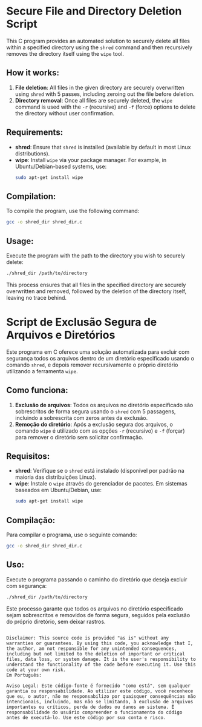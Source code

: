 
# Secure File and Directory Deletion Script

This C program provides an automated solution to securely delete all files within a specified directory using the `shred` command and then
recursively removes the directory itself using the `wipe` tool.

## How it works:
1. **File deletion**: All files in the given directory are securely overwritten using `shred` with 5 passes, including zeroing out the file before deletion.
2. **Directory removal**: Once all files are securely deleted, the `wipe` command is used with the `-r` (recursive) and `-f` (force) options to delete the
directory without user confirmation.

## Requirements:
- **shred**: Ensure that `shred` is installed (available by default in most Linux distributions).
- **wipe**: Install `wipe` via your package manager. For example, in Ubuntu/Debian-based systems, use:
  ```bash
  sudo apt-get install wipe
  ```

## Compilation:
To compile the program, use the following command:
```bash
gcc -o shred_dir shred_dir.c
```

## Usage:
Execute the program with the path to the directory you wish to securely delete:
```bash
./shred_dir /path/to/directory
```

This process ensures that all files in the specified directory are securely overwritten and removed, followed by the deletion of the directory itself, leaving no trace behind.


# Script de Exclusão Segura de Arquivos e Diretórios

Este programa em C oferece uma solução automatizada para excluir com segurança todos os arquivos dentro de um diretório especificado usando o comando `shred`, e depois remover
recursivamente o próprio diretório utilizando a ferramenta `wipe`.

## Como funciona:
1. **Exclusão de arquivos**: Todos os arquivos no diretório especificado são sobrescritos de forma segura usando o `shred` com 5 passagens, incluindo a sobrescrita com zeros antes da exclusão.
2. **Remoção do diretório**: Após a exclusão segura dos arquivos, o comando `wipe` é utilizado com as opções `-r` (recursivo) e `-f` (forçar) para remover o diretório sem solicitar confirmação.

## Requisitos:
- **shred**: Verifique se o `shred` está instalado (disponível por padrão na maioria das distribuições Linux).
- **wipe**: Instale o `wipe` através do gerenciador de pacotes. Em sistemas baseados em Ubuntu/Debian, use:
  ```bash
  sudo apt-get install wipe
  ```

## Compilação:
Para compilar o programa, use o seguinte comando:
```bash
gcc -o shred_dir shred_dir.c
```

## Uso:
Execute o programa passando o caminho do diretório que deseja excluir com segurança:
```bash
./shred_dir /path/to/directory
```
Este processo garante que todos os arquivos no diretório especificado sejam sobrescritos e removidos de forma segura, seguidos pela exclusão do próprio diretório, sem deixar rastros.
```

Disclaimer: This source code is provided "as is" without any warranties or guarantees. By using this code, you acknowledge that I, the author, am not responsible for any unintended consequences, including but not limited to the deletion of important or critical files, data loss, or system damage. It is the user's responsibility to understand the functionality of the code before executing it. Use this code at your own risk.
Em Português:

Aviso Legal: Este código-fonte é fornecido "como está", sem qualquer garantia ou responsabilidade. Ao utilizar este código, você reconhece que eu, o autor, não me responsabilizo por quaisquer consequências não intencionais, incluindo, mas não se limitando, à exclusão de arquivos importantes ou críticos, perda de dados ou danos ao sistema. É responsabilidade do usuário compreender o funcionamento do código antes de executá-lo. Use este código por sua conta e risco.
